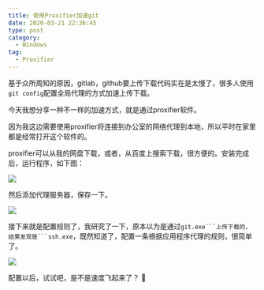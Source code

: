 ```yaml
---
title: 使用Proxifier加速git
date: 2020-03-21 22:36:45
type: post
category:
  - Windows
tag:
  - Proxifier
---
```

基于众所周知的原因，gitlab，github要上传下载代码实在是太慢了，很多人使用``git config``配置全局代理的方式加速上传下载。

今天我想分享一种不一样的加速方式，就是通过proxifier软件。

因为我这边需要使用proxifier将连接到办公室的网络代理到本地，所以平时在家里都是经常打开这个软件的。

proxifier可以从我的网盘下载，或者，从百度上搜索下载，很方便的。安装完成后，运行程序，如下图：

![](https://cdn.jsdelivr.net/gh/istek/img/20200321203102.png)

然后添加代理服务器，保存一下。

![](https://cdn.jsdelivr.net/gh/istek/img/20200321223948.png)

接下来就是配置规则了，我研究了一下，原本以为是通过``git.exe```上传下载的，结果发现是```ssh.exe``，既然知道了，配置一条根据应用程序代理的规则，很简单了。

![](https://cdn.jsdelivr.net/gh/istek/img/20200321224053.png)

配置以后，试试吧，是不是速度飞起来了？ 🙂